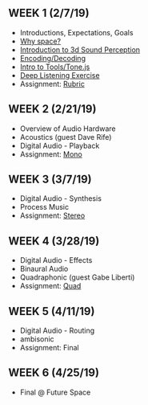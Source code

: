 ## WEEK 1 (2/7/19)

* Introductions, Expectations, Goals
* [Why space?](./modules/why_space.md)
* [Introduction to 3d Sound Perception](./modules/3d_sound_perception.md)
* [Encoding/Decoding](./modules/endcoding_decoding.md)
* [Intro to Tools/Tone.js](./modules/intro_to_tone.md)
* [Deep Listening Exercise](./activies/rhythm_circle.md)
* Assignment: [Rubric](./assignments/rubric.md)

## WEEK 2 (2/21/19)

* Overview of Audio Hardware
* Acoustics (guest Dave Rife)
* Digital Audio - Playback
* Assignment: [Mono](./assignments/mono.md)

## WEEK 3 (3/7/19)

* Digital Audio - Synthesis
* Process Music
* Assignment: [Stereo](./assignments/stereo.md)

## WEEK 4 (3/28/19)

* Digital Audio - Effects
* Binaural Audio
* Quadraphonic (guest Gabe Liberti)
* Assignment: [Quad](./assignments/quad.md)

## WEEK 5 (4/11/19)

* Digital Audio - Routing
* ambisonic
* Assignment: Final

## WEEK 6 (4/25/19)

* Final @ Future Space
